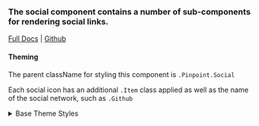 ### The social component contains a number of sub-components for rendering social links.

[Full Docs](https://react.preview.pinpoint.com/?path=/docs/components-social) | [Github](https://github.com/pinpt/react/tree/master/src/components/Social)

#### Theming

The parent className for styling this component is `.Pinpoint.Social`

Each social icon has an additional `.Item` class applied as well as the name of the social network, such as `.Github`

<details>
	<summary>Base Theme Styles</summary>

```css
.Pinpoint.Footer .Pinpoint.Social {
	@apply mt-4 md:mt-1;
}

.Pinpoint.Social {
	@apply no-underline transition-all duration-200;
}

.Pinpoint.Social.Bar {
	@apply flex gap-x-4;
}

.Pinpoint.Social.Bar a:hover {
	filter: brightness(1.5);
}

.Pinpoint.Social.Bar.sharing {
	@apply flex gap-x-2;
}

.Pinpoint.Social.Item.sharing {
	@apply flex flex-col items-center content-center justify-center rounded-lg w-8 h-8 text-white hover:filter-none;
}

.Pinpoint.Social.sharing.Twitter {
	@apply bg-[#55acee] hover:bg-[#2795e9];
}

.Pinpoint.Social.sharing.Facebook {
	@apply bg-[#3b5998] hover:bg-[#2d4373];
}

.Pinpoint.Social.sharing.LinkedIn {
	@apply bg-[#0077b5] hover:bg-[#046293];
}

.Pinpoint.Social.sharing.Email {
	@apply bg-gray-500 hover:bg-gray-600;
}

.Pinpoint .entryWrapper .sidebarWrapper.before .Clap,
.Pinpoint .entryWrapper .sidebarWrapper.before .Social.Bar {
	@apply hidden md:flex;
}
```

</details>
